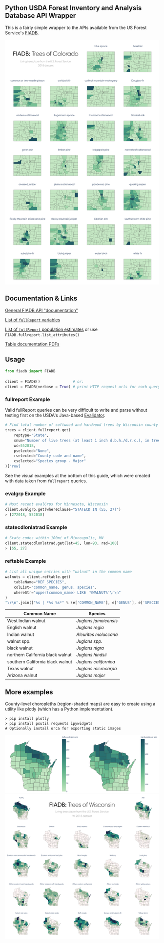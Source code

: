 ## Python USDA Forest Inventory and Analysis Database API Wrapper

This is a fairly simple wrapper to the APIs available from the US Forest Service's <abbr title="Forest Inventory and Analysis Database">FIADB</abbr>.

<img src="./docs/results/compiled_co.png" alt="" />


## Documentation & Links

[General FIADB API "documentation"](https://apps.fs.usda.gov/fia/datamart/images/datamart_api_tutorials.html)

[List of `fullReport` variables](https://apps.fs.usda.gov/fia/datamart/images/Evalidator_variable_library.html)

[List of `fullReport` population estimates](https://apps.fs.usda.gov/fia/datamart/images/Evalidator_pop_estimates.html) or use `FIADB.fullreport.list_attributes()`

[Table documentation PDFs](https://www.fia.fs.fed.us/library/database-documentation/)

## Usage

```python
from fiadb import FIADB

client = FIADB()               # or:
client = FIADB(verbose = True) # print HTTP request urls for each query
```

### fullreport Example

Valid fullReport queries can be very difficult to write and parse without testing first on the USDA's Java-based [Evalidator](https://apps.fs.usda.gov/Evalidator/evalidator.jsp).

```python
# Find total number of softwood and hardwood trees by Wisconsin county
trees = client.fullreport.get(
    reptype="State",
    snum="Number of live trees (at least 1 inch d.b.h./d.r.c.), in trees, on forest land",
    wc=552018,
    pselected="None",
    rselected="County code and name",
    cselected="Species group - Major"
)["row]
```
See the visual examples at the bottom of this guide, which were created with data taken from `fullreport` queries.

### evalgrp Example
```python
# Most recent evalGrps for Minnesota, Wisconsin
client.evalgrp.get(whereClause="STATECD IN (55, 27)")
> [272018, 552018]
```

### statecdlonlatrad Example
```python
# State codes within 100mi of Minneapolis, MN
client.statecdlonlatrad.get(lat=45, lon=93, rad=100)
> [55, 27]
```

### reftable Example
```python
# List all unique entries with "walnut" in the common name
walnuts = client.reftable.get(
    tableName="REF_SPECIES",
    colList="common_name, genus, species",
    whereStr="upper(common_name) LIKE '%WALNUT%'\r\n"
)
"\r\n".join(["%s | *%s %s*" % (e['COMMON_NAME'], e['GENUS'], e['SPECIES']) for e in walnuts])
```

| Common Name                      | Species               |
| -------------------------------- | --------------------- |
| West Indian walnut               | _Juglans jamaicensis_ |
| English walnut                   | _Juglans regia_       |
| Indian walnut                    | _Aleurites moluccana_ |
| walnut spp.                      | _Juglans spp._        |
| black walnut                     | _Juglans nigra_       |
| northern California black walnut | _Juglans hindsii_     |
| southern California black walnut | _Juglans californica_ |
| Texas walnut                     | _Juglans microcarpa_  |
| Arizona walnut                   | _Juglans major_       |


## More examples
County-level choropleths (region-shaded maps) are easy to create using a utility like plotly (which has a Python implementation).

```
> pip install plotly
> pip install psutil requests ipywidgets
# Optionally install orca for exporting static images
```

<img src="./docs/results/compiled_wi_hard_vs_softwoods.png" alt="" />
<img src="./docs/results/compiled_wi.png" alt="" />